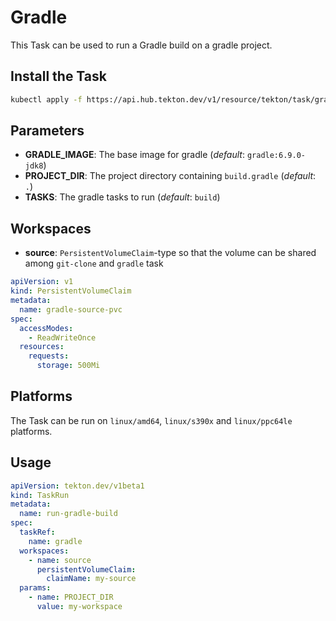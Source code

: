 # Gradle

This Task can be used to run a Gradle build on a gradle project.

## Install the Task

```bash
kubectl apply -f https://api.hub.tekton.dev/v1/resource/tekton/task/gradle/0.1/raw
```

## Parameters

- **GRADLE_IMAGE**: The base image for gradle (_default_: `gradle:6.9.0-jdk8`)
- **PROJECT_DIR**: The project directory containing `build.gradle` (_default_: `.`)
- **TASKS**: The gradle tasks to run (_default_: `build`)

## Workspaces

- **source**: `PersistentVolumeClaim`-type so that the volume can be shared among `git-clone` and `gradle` task

```yaml
apiVersion: v1
kind: PersistentVolumeClaim
metadata:
  name: gradle-source-pvc
spec:
  accessModes:
    - ReadWriteOnce
  resources:
    requests:
      storage: 500Mi
```

## Platforms

The Task can be run on `linux/amd64`, `linux/s390x` and `linux/ppc64le` platforms.

## Usage

```yaml
apiVersion: tekton.dev/v1beta1
kind: TaskRun
metadata:
  name: run-gradle-build
spec:
  taskRef:
    name: gradle
  workspaces:
    - name: source
      persistentVolumeClaim:
        claimName: my-source
  params:
    - name: PROJECT_DIR
      value: my-workspace
```
